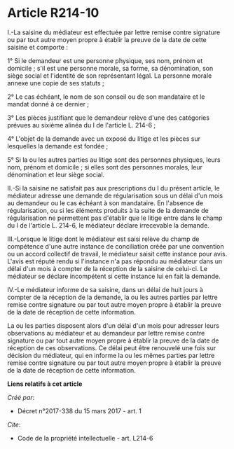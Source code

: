 # Article R214-10

I.-La saisine du médiateur est effectuée par lettre remise contre signature ou par tout autre moyen propre à établir la
preuve de la date de cette saisine et comporte : 

1° Si le demandeur est une personne physique, ses nom, prénom et domicile ; s'il est une personne morale, sa forme, sa
dénomination, son siège social et l'identité de son représentant légal. La personne morale annexe une copie de ses statuts ; 

2° Le cas échéant, le nom de son conseil ou de son mandataire et le mandat donné à ce dernier ; 

3° Les pièces justifiant que le demandeur relève d'une des catégories prévues au sixième alinéa du I de l'article L. 214-6 ; 

4° L'objet de la demande avec un exposé du litige et les pièces sur lesquelles la demande est fondée ; 

5° Si la ou les autres parties au litige sont des personnes physiques, leurs nom, prénom et domicile ; si elles sont des
personnes morales, leur dénomination et leur siège social. 

II.-Si la saisine ne satisfait pas aux prescriptions du I du présent article, le médiateur adresse une demande de
régularisation sous un délai d'un mois au demandeur ou le cas échéant à son mandataire. En l'absence de régularisation, ou si
les éléments produits à la suite de la demande de régularisation ne permettent pas d'établir que le litige entre dans le
champ du I de l'article L. 214-6, le médiateur déclare irrecevable la demande. 

III.-Lorsque le litige dont le médiateur est saisi relève du champ de compétence d'une autre instance de conciliation créée
par une convention ou un accord collectif de travail, le médiateur saisit cette instance pour avis. L'avis est réputé rendu
si l'instance n'a pas répondu au médiateur dans un délai d'un mois à compter de la réception de la saisine de celui-ci. Le
médiateur se déclare incompétent si cette instance lui en fait la demande. 

IV.-Le médiateur informe de sa saisine, dans un délai de huit jours à compter de la réception de la demande, la ou les autres
parties par lettre remise contre signature ou par tout autre moyen propre à établir la preuve de la date de réception de
cette information. 

La ou les parties disposent alors d'un délai d'un mois pour adresser leurs observations au médiateur et au demandeur par
lettre remise contre signature ou par tout autre moyen propre à établir la preuve de la date de réception de ces
observations. Ce délai peut être renouvelé une fois sur décision du médiateur, qui en informe la ou les mêmes parties par
lettre remise contre signature ou par tout autre moyen propre à établir la preuve de la date de réception de cette
information.

**Liens relatifs à cet article**

_Créé par_:

  - Décret n°2017-338 du 15 mars 2017 - art. 1

_Cite_:

  - Code de la propriété intellectuelle - art. L214-6
